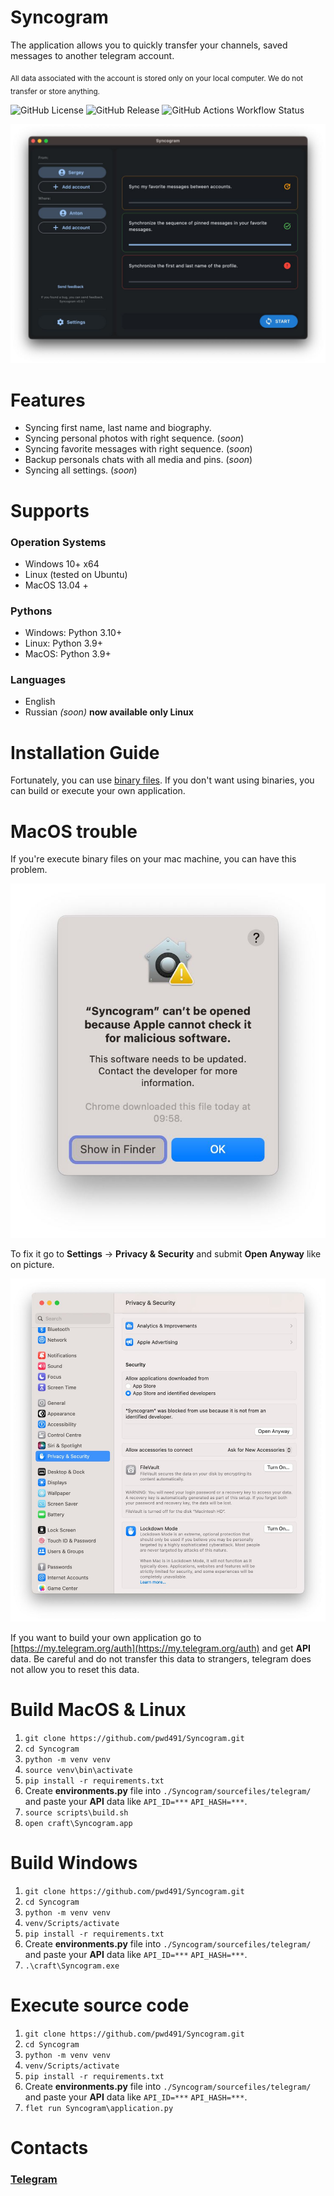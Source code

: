 # Syncogram
The application allows you to quickly transfer your channels, saved messages to another telegram account.

<sub>All data associated with the account is stored only on your local computer. We do not transfer or store anything.</sub>

![GitHub License](https://img.shields.io/github/license/pwd491/syncogram)
![GitHub Release](https://img.shields.io/github/v/release/pwd491/Syncogram?display_name=release&label=latest-release)
![GitHub Actions Workflow Status](https://img.shields.io/github/actions/workflow/status/pwd491/syncogram/.github%2Fworkflows%2Frelease.yml)


![Preview of Telegram Desktop][preview_image]

[preview_image]: ./docs/assets/preview.jpg "Preview of Syncogram Application"

# Features
* Syncing first name, last name and biography.
* Syncing personal photos with right sequence. (_soon_)
* Syncing favorite messages with right sequence. (_soon_)
* Backup personals chats with all media and pins. (_soon_)
* Syncing all settings. (_soon_)

# Supports
### Operation Systems
* Windows 10+ x64
* Linux (tested on Ubuntu)
* MacOS 13.04 +

### Pythons
* Windows: Python 3.10+
* Linux: Python 3.9+
* MacOS: Python 3.9+
### Languages
* English
* Russian _(soon)_ **now available only Linux**

# Installation Guide
Fortunately, you can use [binary files](https://github.com/pwd491/syncogram/releases). If you don't want using binaries, you can build or execute your own application.


# MacOS trouble
If you're execute binary files on your mac machine, you can have this problem.

![MacOS Error](./docs/assets//macos_error1.jpg)

To fix it go to **Settings** → **Privacy & Security** and submit **Open Anyway** like on picture.

![MacOS Error](./docs/assets//macos_error2.jpg)

If you want to build your own application go to [https://my.telegram.org/auth](https://my.telegram.org/auth) and get **API** data. Be careful and do not transfer this data to strangers, telegram does not allow you to reset this data.

# Build MacOS & Linux
1. `git clone https://github.com/pwd491/Syncogram.git`
2. `cd Syncogram`
3. `python -m venv venv`
4. `source venv\bin\activate`
5. `pip install -r requirements.txt`
6. Create **environments.py** file into `./Syncogram/sourcefiles/telegram/` and paste your **API** data like `API_ID=***` `API_HASH=***`.
7. `source scripts\build.sh`
8. `open craft\Syncogram.app`

# Build Windows
1. `git clone https://github.com/pwd491/Syncogram.git`
2. `cd Syncogram`
3. `python -m venv venv`
4. `venv/Scripts/activate`
5. `pip install -r requirements.txt`
6. Create **environments.py** file into `./Syncogram/sourcefiles/telegram/` and paste your **API** data like `API_ID=***` `API_HASH=***`.
8. `.\craft\Syncogram.exe`


# Execute source code
1. `git clone https://github.com/pwd491/Syncogram.git`
2. `cd Syncogram`
3. `python -m venv venv`
4. `venv/Scripts/activate`
5. `pip install -r requirements.txt`
6. Create **environments.py** file into `./Syncogram/sourcefiles/telegram/` and paste your **API** data like `API_ID=***` `API_HASH=***`.
7. `flet run Syncogram\application.py`

# Contacts
### [Telegram](https://t.me/@sergeydegtyar)